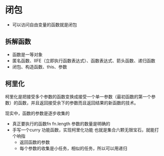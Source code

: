 # 闭包
  - 可以访问自由变量的函数就是闭包




## 拆解函数
- 函数是一等对象
- 匿名函数、IIFE（立即执行函数表达式）、函数表达式、箭头函数、递归函数
- 闭包、构造函数、this、参数

## 柯里化
柯里化是把接受多个参数的函数变换成接受一个单一参数（最初函数的第一个参数）的函数，并且返回接受余下的参数而且返回结果的新函数的技术。

现实中，函数的参数是逐步收集的
- 真正要执行的函数fn fn.length 参数的数量是明确的
- 手写一个curry 功能函数，实现柯里化功能
   也就是集合六颗无限宝石，就能打个响指
   - 返回函数的参数
   - 每个参数的收集是小任务，相似的任务，所以可以用递归




